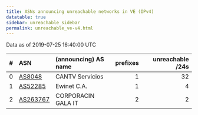 ```yaml
---
title: ASNs announcing unreachable networks in VE (IPv4)
datatable: true
sidebar: unreachable_sidebar
permalink: unreachable_ve-v4.html
---
```


Data as of 2019-07-25 16:40:00 UTC


<div class="datatable-begin"></div>

|   # | ASN                                      | (announcing) AS name   |   prefixes |   unreachable /24s |
|----:|:-----------------------------------------|:-----------------------|-----------:|-------------------:|
|   0 | [AS8048](unreachable_AS8048-v4.html)     | CANTV Servicios        |          1 |                 32 |
|   1 | [AS52285](unreachable_AS52285-v4.html)   | Ewinet C.A.            |          1 |                  4 |
|   2 | [AS263767](unreachable_AS263767-v4.html) | CORPORACIN GALA IT     |          2 |                  2 |

<div class="datatable-end"></div>